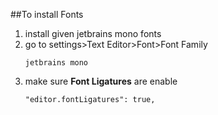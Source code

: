 ##To install Fonts

1. install given jetbrains mono fonts
2. go to settings>Text Editor>Font>Font Family
    ```
    jetbrains mono
    ```
3. make sure **Font Ligatures** are enable
    ```
    "editor.fontLigatures": true,
    ```